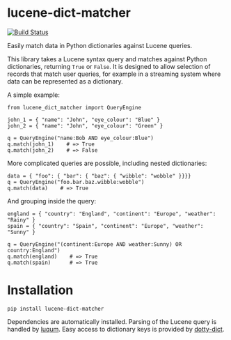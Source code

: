 # lucene-dict-matcher

[![Build Status](https://travis-ci.org/edeca/lucene-dict-matcher.svg?branch=master)](https://travis-ci.org/edeca/lucene-dict-matcher)

Easily match data in Python dictionaries against Lucene queries.

This library takes a Lucene syntax query and matches against Python dictionaries, returning `True` or `False`.
It is designed to allow selection of records that match user queries, for example in a streaming system where
data can be represented as a dictionary.
 
A simple example:

    from lucene_dict_matcher import QueryEngine
     
    john_1 = { "name": "John", "eye_colour": "Blue" }
    john_2 = { "name": "John", "eye_colour": "Green" }
    
    q = QueryEngine("name:Bob AND eye_colour:Blue")
    q.match(john_1)    # => True
    q.match(john_2)    # => False

More complicated queries are possible, including nested dictionaries:

    data = { "foo": { "bar": { "baz": { "wibble": "wobble" }}}}
    q = QueryEngine("foo.bar.baz.wibble:wobble")
    q.match(data)    # => True

And grouping inside the query:

    england = { "country": "England", "continent": "Europe", "weather": "Rainy" }
    spain = { "country": "Spain", "continent": "Europe", "weather": "Sunny" }
    
    q = QueryEngine("(continent:Europe AND weather:Sunny) OR country:England")
    q.match(england)    # => True
    q.match(spain)      # => True

# Installation

    pip install lucene-dict-matcher
    
Dependencies are automatically installed. Parsing of the Lucene query is handled by 
[luqum](https://github.com/jurismarches/luqum). Easy access to dictionary keys is
provided by [dotty-dict](https://pypi.org/project/dotty-dict/).
